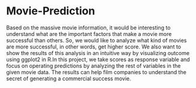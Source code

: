 # Movie-Prediction
Based on the massive movie information, it would be interesting to understand what are the important factors that make a movie more successful than others. So, we would like to analyze what kind of movies are more successful, in other words, get higher score. We also want to show the results of this analysis in an intuitive way by visualizing outcome using ggplot2 in R.In this project, we take scores as response variable and focus on operating predictions by analyzing the rest of variables in the  given movie data. The results can help film companies to understand the secret of generating a commercial success movie.
